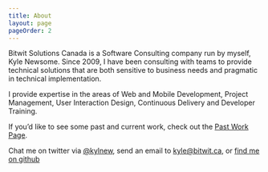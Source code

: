 ```yaml
---
title: About
layout: page
pageOrder: 2
---
```


Bitwit Solutions Canada is a Software Consulting company run by myself, Kyle Newsome. Since 2009, I have been consulting with teams to provide technical solutions that are both sensitive to business needs and pragmatic in technical implementation.

I provide expertise in the areas of Web and Mobile Development, Project Management, User Interaction Design, Continuous Delivery and Developer Training.

If you’d like to see some past and current work, check out the [Past Work Page](/pages/work/).

Chat me on twitter via [@kylnew](https://twitter.com/kylnew), send an email to [kyle@bitwit.ca](mailto:kyle@bitwit.ca), or [find me on github](https://github.com/bitwit)
